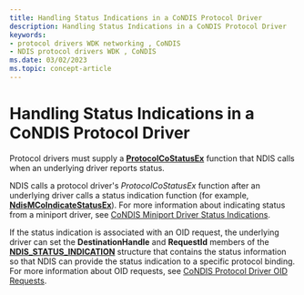 ```yaml
---
title: Handling Status Indications in a CoNDIS Protocol Driver
description: Handling Status Indications in a CoNDIS Protocol Driver
keywords:
- protocol drivers WDK networking , CoNDIS
- NDIS protocol drivers WDK , CoNDIS
ms.date: 03/02/2023
ms.topic: concept-article
---
```


# Handling Status Indications in a CoNDIS Protocol Driver





Protocol drivers must supply a [**ProtocolCoStatusEx**](/windows-hardware/drivers/ddi/ndis/nc-ndis-protocol_co_status_ex) function that NDIS calls when an underlying driver reports status.

NDIS calls a protocol driver's *ProtocolCoStatusEx* function after an underlying driver calls a status indication function (for example, [**NdisMCoIndicateStatusEx**](/windows-hardware/drivers/ddi/ndis/nf-ndis-ndismcoindicatestatusex)). For more information about indicating status from a miniport driver, see [CoNDIS Miniport Driver Status Indications](condis-miniport-driver-status-indications.md).

If the status indication is associated with an OID request, the underlying driver can set the **DestinationHandle** and **RequestId** members of the [**NDIS\_STATUS\_INDICATION**](/windows-hardware/drivers/ddi/ndis/ns-ndis-_ndis_status_indication) structure that contains the status information so that NDIS can provide the status indication to a specific protocol binding. For more information about OID requests, see [CoNDIS Protocol Driver OID Requests](condis-protocol-driver-oid-requests.md).

 

